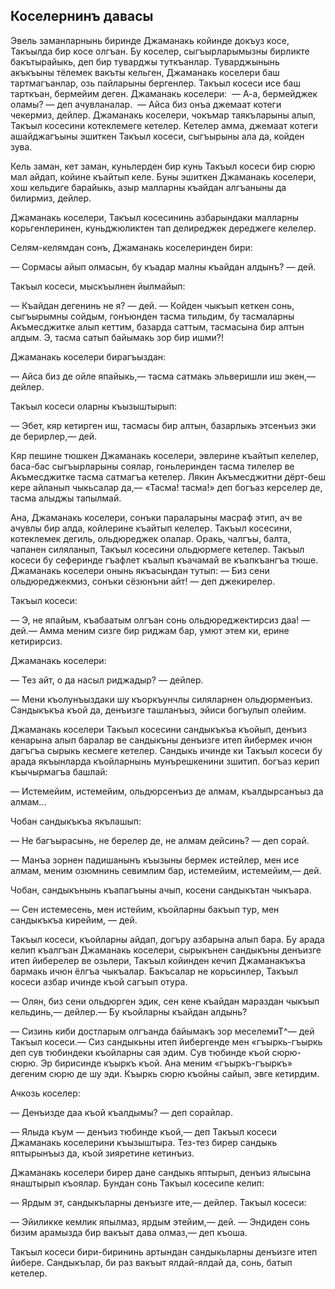 ## Коселернинъ давасы

Эвель заманларнынь биринде Джаманакь койинде докъуз косе, Такъылда бир косе олгъан.
Бу коселер, сыгъырларымызны бирликте бакътырайыкь, деп бир туварджы туткъанлар.
Туварджынынь акъкъыны тёлемек вакъты кельген, Джаманакь коселери баш тартмагъанлар, озь пайларыны бергенлер.
Такъыл косеси исе баш тарткъан, бермейим деген.
Джаманакь коселери:
 — А-а, бермейджек оламы? — деп ачувланалар.
 — Айса биз онъа джемаат котеги чекермиз, дейлер.
Джаманакь коселери, чокъмар таякъларыны алып, Такъыл косесини котеклемеге кетелер.
Кетелер амма, джемаат котеги ашайджагъыны эшиткен Такъыл косеси, сыгъырыны ала да, койден зува.

Кель заман, кет заман, куньлерден бир кунь Такъыл косеси бир сюрю мал айдап, койине къайтып келе.
Буны эшиткен Джаманакь коселери, хош кельдиге барайыкь, азыр малларны къайдан алгъаныны да билирмиз, дейлер.

Джаманакь коселери, Такъыл косесининь азбарындаки малларны корьгенлеринен, куньджюликтен тап делиреджек дереджеге келелер.

Селям-келямдан сонъ, Джаманакь коселеринден бири:

— Сормасы айып олмасын, бу къадар малны къайдан алдынъ? — дей.

Такъыл косеси, мыскъылнен йылмайып:

— Къайдан дегенинь не я? — дей. — Койден чыкъып кеткен сонь, сыгъырымны сойдым, гонъюнден тасма тильдим, бу тасмаларны Акъмесджитке алып кеттим, базарда саттым, тасмасына бир алтын алдым.
Э, тасма сатып байымакь зор бир ишми?!

Джаманакь коселери бирагъыздан:

— Айса биз де ойле япайыкь,— тасма сатмакь эльверишли иш экен,— дейлер.

Такъыл косеси оларны къызыштырып:

— Эбет, кяр кетирген иш, тасмасы бир алтын, базарлыкь этсенъиз эки де берирлер,— дей.

Кяр пешине тюшкен Джаманакь коселери, эвлерине къайтып келелер, баса-бас сыгъырларыны соялар, гоньлеринден тасма тилелер ве Акъмесджитке тасма сатмагъа кетелер.
Лякин Акъмесджитни дёрт-беш кере айланып чыкьсалар да,— «Тасма!
тасма!» деп богъаз керселер де, тасма алыджы тапылмай.

Ана, Джаманакь коселери, сонъки параларыны масраф этип, ач ве ачувлы бир алда, койлерине къайтып келелер.
Такъыл косесини, котеклемек дегиль, ольдюреджек олалар.
Оракь, чалгъы, балта, чапанен силяланып, Такъыл косесини ольдюрмеге кетелер.
Такъыл косеси бу сеферинде гъафлет къалып къачамай ве къапкъангъа тюше.
Джаманакь коселери онынь якъасындан тутып: — Биз сени ольдюреджекмиз, сонъки сёзюнъни айт! — деп джекирелер.

Такъыл косеси:

— Э, не япайым, къабаатым олгъан сонь ольдюреджектирсиз даа! — дей.— Амма меним сизге бир риджам бар, умют этем ки, ерине кетирирсиз.

Джаманакь коселери:

— Тез айт, о да насыл риджадыр? — дейлер.

— Мени къолунъыздаки шу къоркъунчлы силяларнен ольдюрменъиз.
Сандыкъкъа къой да, денъизге ташланъыз, эйиси богъулып олейим.

Джаманакь коселери Такъыл косесини сандыкъкъа къойып, денъиз кенарына алып баралар ве сандыкъны денъизге итеп йибермек ичюн дагъгъа сырыкь кесмеге кетелер.
Сандыкь ичинде ки Такъыл косеси бу арада якъынларда къойларнынь мунърешкенини зшитип.
богъаз керип къычырмагъа башлай:

— Истемейим, истемейим, ольдюрсенъиз де алмам, къалдырсанъыз да алмам...

Чобан сандыкъкъа якълашып:

— Не багъырасынь, не берелер де, не алмам дейсинь? — деп сорай.

— Манъа зорнен падишанынъ къызыны бермек истейлер, мен исе алмам, меним озюмнинь севимлим бар, истемейим, истемейим,— дей.

Чобан, сандыкънынь къапагъыны ачып, косени сандыкътан чыкъара.

— Сен истемесень, мен истейим, къойларны бакъып тур, мен сандыкъкъа кирейим, — дей.

Такъыл косеси, къойларны айдап, догъру азбарына алып бара.
Бу арада келип къалгъан Джаманакь коселери, сырыкънен сандыкъны денъизге итеп йиберелер ве озьлери, Такъыл койинден кечип Джаманакъкъа бармакь ичюн ёлгъа чыкъалар.
Бакъсалар не корьсинлер, Такъыл косеси азбар ичинде къой сагъып отура.

— Олян, биз сени ольдюрген эдик, сен кене къайдан мараздан чыкъып кельдинь,— дейлер.— Бу къойларны къайдан алдынь?

— Сизинь киби достларым олгъанда байымакъ зор меселемиТ^— дей Такъыл косеси.— Сиз сандыкьны итеп йибергенде мен «гъыркь-гъыркь деп сув тюбиндеки къойларны сая эдим.
Сув тюбинде къой сюрю-сюрю.
Эр бирисинде къыркъ къой.
Ана меним «гъыркъ-гъыркъ» дегеним сюрю де шу эди.
Къыркь сюрю къойны сайып, эвге кетирдим.

Ачкозь коселер:

— Денъизде даа къой къалдымы? — деп сорайлар.

— Ялыда къум — денъиз тюбинде къой,— деп Такъыл косеси Джаманакь коселерини къызыштыра.
Тез-тез бирер сандыкь яптырынъыз да, къой зияретине кетинъиз.

Джаманакь коселери бирер дане сандыкь яптырып, денъиз ялысына янаштырып къоялар.
Бундан сонь Такъыл косесипе келип:

— Ярдым эт, сандыкъларны денъизге ите,— дейлер.
Такъыл косеси:

— Эйиликке кемлик япылмаз, ярдым этейим,— дей. — Эндиден сонь бизим арамызда бир вакъыт дава олмаз,— деп къоша.

Такъыл косеси бири-бирининь артындан сандыкьларны денъизге итеп йибере.
Сандыкълар, би раз вакъыт ялдай-ялдай да, сонь, батып кетелер.
